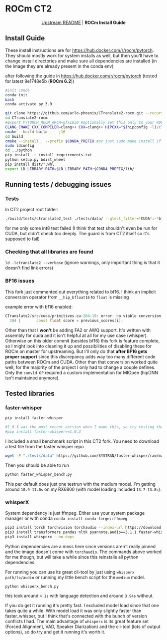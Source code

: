 # ROCm CT2

<div align="center">

[Upstream README](README.md) | **ROCm Install Guide**
</div>

## Install Guide

These install instructions are for https://hub.docker.com/r/rocm/pytorch. They should mostly work for system installs as well, but then you'll have to change install directories and make sure all dependencies are installed (in the image they are already present in the conda env)

after following the guide in https://hub.docker.com/r/rocm/pytorch (tested for latest 9e1748e5b (**ROCm 6.2**))

```bash
#init conda
conda init
bash
conda activate py_3.9
```

```bash
git clone https://github.com/arlo-phoenix/CTranslate2-rocm.git --recurse-submodules
cd CTranslate2-rocm
#export PYTORCH_ROCM_ARCH=gfx1030 #optionally set this only to your ROCm arch to speed up compiling. You can find it with rocminfo | grep gfx
CLANG_CMAKE_CXX_COMPILER=clang++ CXX=clang++ HIPCXX="$(hipconfig -l)/clang" HIP_PATH="$(hipconfig -R)"     cmake -S . -B build -DWITH_MKL=OFF -DWITH_HIP=ON -DCMAKE_HIP_ARCHITECTURES=$PYTORCH_ROCM_ARCH -DBUILD_TESTS=ON -DWITH_CUDNN=ON
cmake --build build -- -j16
cd build
cmake --install . --prefix $CONDA_PREFIX #or just sudo make install if not using conda env
sudo ldconfig
cd ../python
pip install -r install_requirements.txt
python setup.py bdist_wheel
pip install dist/*.whl
export LD_LIBRARY_PATH=$LD_LIBRARY_PATH:$CONDA_PREFIX/lib/
```

## Running tests / debugging issues

### Tests

In CT2 project root folder:

```bash
./build/tests/ctranslate2_test ./tests/data/ --gtest_filter=*CUDA*:-*bfloat16*
```
for me only some int8 test failed (I think that test shouldn't even be run for CUDA, but didn't check too deeply. The guard is from CT2 itself so it's supposed to fail)

### Checking that all libraries are found

`ld -lctranslate2 --verbose` (ignore warnings, only important thing is that it doesn't find link errors)

### BF16 issues

This fork just commented out everything related to bf16. I think an implicit conversion operator from  `__hip_bfloat16` to `float` is missing

example error with bf16 enabled:
```cpp
CTranslate2/src/cuda/primitives.cu:284:19: error: no viable conversion from 'const __hip_bfloat16' to 'const float'
  284 |       const float score = previous_scores[i];
```

Other than that I **won't** be adding FA2 or AWQ support. It's written with assembly for cuda and it isn't helpful at all for my use case (whisper). Otherwise on this older commit (besides bf16) this fork is feature complete, so I might look into cleaning it up and possibilities of disabling these for ROCm on master for upstreaming. But I'll only do that **after BF16 gets proper support** since this discrepancy adds way too many different code paths between ROCm and CUDA. Other than that conversion worked quite well, for the majority of the project I only had to change a couple defines. Only the `conv1d OP` required a custom implementation for MIOpen (hipDNN isn't maintained anymore).

## Tested libraries

### faster-whisper
```bash
pip install faster-whisper

#1.0.3 was the most recent version when I made this, so try testing that one first if a newer one doesn't work
#pip install faster-whisper==1.0.3
```

I included a small benchmark script in this CT2 fork. You need to download a test file from the faster whisper repo
```bash
wget -P "./tests/data" https://github.com/SYSTRAN/faster-whisper/raw/master/tests/data/physicsworks.wav 
```

Then you should be able to run 

```bash
python faster_whisper_bench.py
```
This per default does just one testrun with the medium model. I'm getting around `10.9-11.0s` on my RX6800 (with model loading included `13.7-13.8s`).


### whisperX

System dependency is just ffmpeg. Either use your system package manager or with conda `conda install conda-forge::ffmpeg`

```bash
pip3 install torch torchvision torchaudio --index-url https://download.pytorch.org/whl/rocm6.1 --force-reinstall
pip3 install transformers pandas nltk pyannote.audio==3.1.1 faster-whisper==1.0.1 -U
pip3 install whisperx --no-deps
```
Python dependencies are a mess here since versions aren't really pinned and the image doesn't come with `torchaudio`. The commands above worked for me though, but will take a while since this reinstalls all python dependencies.

For running you can use its great cli-tool by just using `whisperx path/to/audio` or running my little bench script for the `medium` model.

```bash
python whisperx_bench.py
```

this took around `4.1s` with language detection and around `3.94s` without.

If you do get it running it's pretty fast. I excluded model load since that one takes quite a while. With model load it was only slightly faster than faster_whisper, but I think that's connected with the bunch of version conflicts I had. The main advantage of `whisperx` is its great feature set (Forced Alignment, VAD, Speaker Diarization) and the cli-tool (lots of output options), so do try and get it running it's worth it.